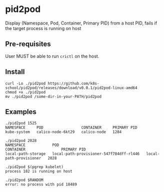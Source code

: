 # pid2pod

Display (Namespace, Pod, Container, Primary PID) from a host PID, fails if the target process is running on host

## Pre-requisites

User MUST be able to run `crictl` on the host.

## Install

```shell
curl -Lo ./pid2pod https://github.com/k8s-school/pid2pod/releases/download/v0.0.1/pid2pod-linux-amd64 
chmod +x ./pid2pod
mv ./pid2pod /some-dir-in-your-PATH/pid2pod
```

## Examples

```shell
./pid2pod 1525
NAMESPACE     POD                 CONTAINER     PRIMARY PID
kube-system   calico-node-6kt29   calico-node   1284

./pid2pod 2028   
NAMESPACE            POD                                       CONTAINER                PRIMARY PID
local-path-storage   local-path-provisioner-547f784dff-rl446   local-path-provisioner   2028

./pid2pod $(pgrep kubelet)
process 182 is running on host

./pid2pod $RANDOM
error: no process with pid 18489
```
